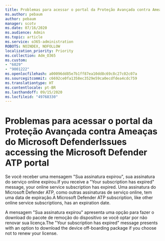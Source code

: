 ```yaml
---
title: Problemas para acessar o portal da Proteção Avançada contra Ameaças do Microsoft Defender
ms.author: pebaum
author: pebaum
manager: scotv
ms.date: 07/16/2020
ms.audience: Admin
ms.topic: article
ms.service: o365-administration
ROBOTS: NOINDEX, NOFOLLOW
localization_priority: Priority
ms.collection: Adm_O365
ms.custom:
- "6029"
- "9001222"
ms.openlocfilehash: a00096dd85e7b1ff87ea10dd8c69c8c27c02c07a
ms.sourcegitcommit: c6692ce0fa1358ec3529e59ca0ecdfdea4cdc759
ms.translationtype: HT
ms.contentlocale: pt-BR
ms.lasthandoff: 09/15/2020
ms.locfileid: "49768330"
---
```

# <a name="issues-accessing-the-microsoft-defender-atp-portal"></a><span data-ttu-id="1e7d2-102">Problemas para acessar o portal da Proteção Avançada contra Ameaças do Microsoft Defender</span><span class="sxs-lookup"><span data-stu-id="1e7d2-102">Issues accessing the Microsoft Defender ATP portal</span></span>

<span data-ttu-id="1e7d2-103">Se você receber uma mensagem "Sua assinatura expirou", sua assinatura do serviço online expirou.</span><span class="sxs-lookup"><span data-stu-id="1e7d2-103">If you receive a "Your subscription has expired" message, your online service subscription has expired.</span></span> <span data-ttu-id="1e7d2-104">Uma assinatura do Microsoft Defender ATP, como outras assinaturas de serviço online, tem uma data de expiração.</span><span class="sxs-lookup"><span data-stu-id="1e7d2-104">A Microsoft Defender ATP subscription, like other online service subscriptions, has an expiration date.</span></span>

<span data-ttu-id="1e7d2-105">A mensagem "Sua assinatura expirou" apresenta uma opção para fazer o download do pacote de remoção do dispositivo se você optar por não renovar sua licença.</span><span class="sxs-lookup"><span data-stu-id="1e7d2-105">The "Your subscription has expired" message presents with an option to download the device off-boarding package if you choose not to renew your license.</span></span>